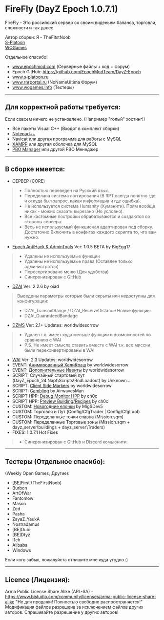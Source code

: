 **FireFly (DayZ Epoch 1.0.7.1)**
================

FireFly - Это российский сервер со своим виденьем баланса, торговли, сложности и так далее.

Автор сборки: Я - TheFitstNoob  
[S-Platoon](http://s-platoon.ru/profile/923-thefirstnoob/)  
[WOGames](https://wogames.info/profile/7905-first/)    

Отдельное спасибо!  
* www.epochmod.com (Серверные файлы + код + форум)
* Epoch GitHub: https://github.com/EpochModTeam/DayZ-Epoch
* www.s-platoon.ru
* www.rnrportal.ru (NoNameUltima Форум)
* www.wogames.info (Тестеры)

--------------------------
Для корректной работы требуется:
--------------------------
Если совсем ничего не установлено. (Например "голый" хостинг!)

* Все пакеты Visual C++ (Входят в комплект сборки)
* [Notepad++](http://www.notepad-plus-plus.org/download/)
* [Navicat](http://www.yadi.sk/d/YloWgCGM60FL2) или другая программа для работы с MySQL
* [XAMPP](http://www.apachefriends.org/download.html) или другая оболочка для MySQL
* [PBO Manager](http://rnrportal.ru/files/other/arma2/pbo_manager_v14.zip) или другой PBO Менеджер

--------------------------
В сборке имеется:
--------------------------

* СЕРВЕР (CORE)
> * Полностью переведен на Русский язык.
> * Переделана система логгирования (В RPT всегда понятно где и откуда был запрос, какая информация и где ошибка).
> * Не используется система Humanity (Хуманити). Прям вообще никак - можно сказать вырезано (Но условно).
> * Все кастомные постройки обрабатываются и создаются со стороны сервера.
> * Весь не используемый функционал адаптирован под сборку. Достаточно Включить в конфигах каждого скрипта то, что вам нужно.

* [Epoch AntiHack & AdminTools](https://github.com/BigEgg17/Epoch-Antihack-Admin-Tools) Ver: 1.0.5 BETA by BigEgg17
> * Удалены не используемые функции
> * Удалены не используемые права (Оставлен только администратор)
> * Пересортировано меню (Для удобства)
> * Синхронизирован с GitHub
* [DZAI](https://github.com/oiad/DZAI) Ver: 2.2.6 by oiad
> Выведены параметры которые были скрыты или недоступны для конфигурации:
> * DZAI_TransmitRange / DZAI_ReceiveDistance
> Новые функции:
> * DZAI_GuaranteedBandage
* [DZMS](https://github.com/worldwidesorrow/DZMS-DayZMissionSystem) Ver: 2.1+ Updates: worldwidesorrow
> * Удален т.к. имеет куда меньше функции и возможностей по сравнению с WAI
> * P.S. Не имеет смысла ставить вместе с WAI т.к. все миссии были переконвертированы в WAI
* [WAI](https://github.com/worldwidesorrow/WICKED-AI) Ver: 2.3 Updates: worldwidesorrow
* EVENT: [Анимированный ХелиКраш](https://github.com/worldwidesorrow/Animated-Crash-Spawner) by worldwidesorrow
* EVENT: [Дополнительные Ивенты](https://github.com/worldwidesorrow/Epoch-Server-Events) by worldwidesorrow
* SCRIPT: Случайный стартовый лут (DayZ_Epoch_24.Napf\Scripts\RndLoadout) by Unknown...
* SCRIPT: [Client Side Markers](https://github.com/worldwidesorrow/Client-Side-Marker-Manager/) by worldwidesorrow
* SCRIPT: [Gambling](https://github.com/AirwavesMan/O9-Gambling-Script) by AirwavesMan
* SCRIPT HPP: [Debug Monitor HPP](https://github.com/ch0c/debug-monitor-display) by ch0c
* SCRIPT HPP: [Preview Building/Recipes](https://github.com/ch0c/epoch-recipes) by ch0c
* CUSTOM: [Новогодние елочки](https://github.com/MigSDev5/chrismasTree) by MigSDev5
* CUSTOM: Торговля и Лут (Config/CfgTrader | Config/CfgLoot)
* CUSTOM: Переделанные точки спавна (Mission.sqm)
* CUSTOM: Переделанные Торговые зоны (Mission.sqm + dayz_server\buildings + dayz_server\Traders)
* FIXES: 1.0.7.1 Hot Fixes
> * Синхронизирован с GitHub и Discord комьюнити.

--------------------------
Тестеры (Отдельное спасибо):
--------------------------
(Weekly Open Games, Другие):  
* [BE]First (TheFirstNoob)
* Burbon
* ArtOfWar
* Fantomow
* Mason
* Zed
* Pasha
* ZayaZ_YaukA
* Nostradamus
* [BE]Oubi
* [BE]Dtyz
* I1ch
* Alibaba
* Windows

Если кого забыл, пожалуйста отпишите мне куда угодно :)

--------------------------
Licence (Лицензия):
--------------------------
Arma Public License Share Alike (APL-SA) - https://www.bistudio.com/community/licenses/arma-public-license-share-alike
"Не для продажи! Полностью свободно распространяется!"
Модификация файлов разрешена за исключением файлов других авторов.
Спрашивайте разрешение у других авторов!
